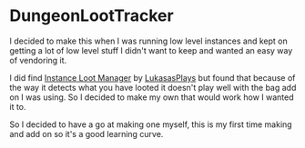 # DungeonLootTracker

I decided to make this when I was running low level instances and kept on getting a lot of low level stuff I didn't want to keep and wanted an easy way of vendoring it.

I did find [Instance Loot Manager](https://www.curseforge.com/wow/addons/instance-loot-manager "Instance Loot Manager") by [LukasasPlays](https://www.curseforge.com/members/lukasasplays/projects "LukasasPlays") but found that because of the way it detects what you have looted it doesn't play well with the bag add on I was using. So I decided to make my own that would work how I wanted it to.

So I decided to have a go at making one myself, this is my first time making and add on so it's a good learning curve.
